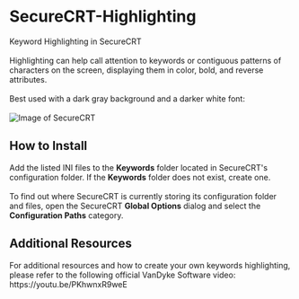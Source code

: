 # SecureCRT-Highlighting
Keyword Highlighting in SecureCRT
<br>
<br>
Highlighting can help call attention to keywords or contiguous patterns of characters on the screen, displaying them in color, bold, and reverse attributes.
<br>
<br>
Best used with a dark gray background and a darker white font:
<br>
<br>
![Image of SecureCRT](https://networkfellow.com/wp-content/uploads/2019/04/SecureCRT-Highlight.png)

<h2>How to Install</h2>
Add the listed INI files to the <b>Keywords</b> folder located in SecureCRT's configuration folder. If the <b>Keywords</b> folder does not exist, create one. 
<br>
<br>
To find out where SecureCRT is currently storing its configuration folder and files, open the SecureCRT <b>Global Options</b> dialog and select the <b>Configuration Paths</b> category.

<h2>Additional Resources</h2>
For additional resources and how to create your own keywords highlighting, please refer to the following official VanDyke Software video: https://youtu.be/PKhwnxR9weE
